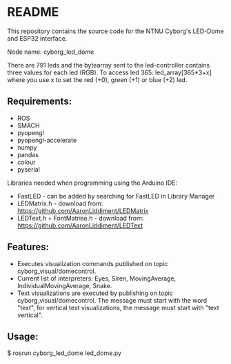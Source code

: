 # README
This repository contains the source code for the NTNU Cyborg's LED-Dome and ESP32 interface.

Node name: cyborg_led_dome

There are 791 leds and the bytearray sent to the led-controller contains three values for each led (RGB). To access led 365: led_array[365*3+x] where you use x to set the red (+0), green (+1) or blue (+2) led. 

## Requirements:
* ROS
* SMACH
* pyopengl
* pyopengl-accelerate
* numpy
* pandas
* colour
* pyserial

Libraries needed when programming using the Arduino IDE:
* FastLED - can be added by searching for FastLED in Library Manager
* LEDMatrix.h - download from: https://github.com/AaronLiddiment/LEDMatrix
* LEDText.h + FontMatrise.h - download from: https://github.com/AaronLiddiment/LEDText

## Features:
* Executes visualization commands published on topic cyborg_visual/domecontrol.
* Current list of interpreters: Eyes, Siren, MovingAverage, IndividualMovingAverage, Snake.
* Text visualizations are executed by publishing on topic cyborg_visual/domecontrol.  The message must start with the word "text", for vertical text visualizations, the message must start with "text vertical".

## Usage:
$ rosrun cyborg_led_dome led_dome.py
